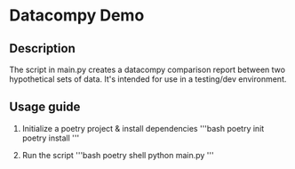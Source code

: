 # Datacompy Demo

## Description

The script in main.py creates a datacompy comparison report between two hypothetical sets of data. It's intended for use in a testing/dev environment.

## Usage guide

1. Initialize a poetry project & install dependencies
'''bash
poetry init
poetry install
'''

2. Run the script 
'''bash
poetry shell
python main.py
'''